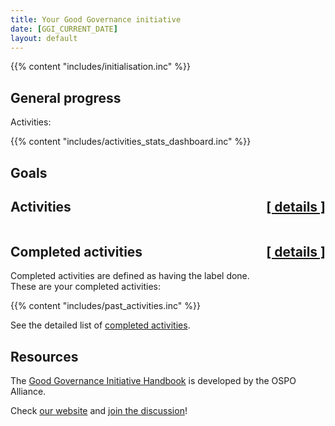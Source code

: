 ```yaml
---
title: Your Good Governance initiative
date: [GGI_CURRENT_DATE]
layout: default
---
```


{{% content "includes/initialisation.inc" %}}

## General progress

<div class="w3-row">
  <div class="w3-half w3-container">
<p>Activities:</p>
{{% content "includes/activities_stats_dashboard.inc" %}}
  </div>
  <div class="w3-half w3-container">
<canvas id="allActivities" style="width:100%;max-width:400px"></canvas>
<script>
data = {
  labels: [
    'Not Started',
    'In Progress',
    'Done'
  ],
  datasets: [{
    label: 'My activities',
    data: {{% content "includes/ggi_data_all_activities.inc" %}},
    backgroundColor: [
      'rgb(255, 99, 132)',
      'rgb(54, 162, 235)',
      'rgb(255, 205, 86)'
    ],
    hoverOffset: 4
  }]
};
new Chart("allActivities", {
  type: "doughnut",
  data: data
});
</script>
  </div>
</div> 

## Goals

<canvas id="myGoals" style="width:100%;max-width:700px"></canvas>
<script>
labels = ['Usage', 'Trust', 'Culture', 'Engagement', 'Strategy'];
data = {
  labels: labels,
  datasets: [
    {
      label: 'Done',
      data: {{% content "includes/ggi_data_goals_done.inc" %}},
      backgroundColor: 'rgb(255, 205, 86)',
    },
    {
      label: 'In Progress',
      data: {{% content "includes/ggi_data_goals_in_progress.inc" %}},
      backgroundColor: 'rgb(54, 162, 235)',
    },
    {
      label: 'Not Started',
       data: {{% content "includes/ggi_data_goals_not_started.inc" %}},
      backgroundColor: 'rgb(255, 99, 132)',
    },
  ]
};
new Chart("myGoals", {
    type: 'bar',
    data: data,
    responsive: true,
    options: {
      scales: {
        xAxes: [{
	  stacked: true,
	}],
        yAxes: [{
          beginAtZero: true,
	  stacked: true
	}]
      }
    }
  }
);

</script>


## Activities <a href='current_activities' class='w3-text-grey' style="float:right">[ details ]</a> 

<script>
var dataSet = {{% jscontent "includes/activities.inc" %}}

$(document).ready(function () {
    $('#activities').DataTable({
        data: dataSet,
        columns: [
            { title: 'ID' },
            { title: 'Activity' },
            { title: 'Completion' }
        ],
    });
});
</script>
<table id="activities" class="display" width="100%"></table>


## Completed activities <a href='past_activities' class='w3-text-grey' style="float:right">[ details ]</a>

Completed activities are defined as having the label <span class="w3-tag w3-light-grey">done</span>. <br />
These are your completed activities:

{{% content "includes/past_activities.inc" %}}

See the detailed list of [completed activities](past_activities).


## Resources

The [Good Governance Initiative Handbook](https://ospo.zone/ggi) is developed by the OSPO Alliance. 

Check [our website](https://ospo.zone) and [join the discussion](https://accounts.eclipse.org/mailing-list/ospo.zone)!